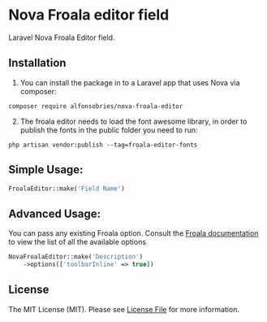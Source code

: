 # Nova Froala editor field
Laravel Nova Froala Editor field.

## Installation

1. You can install the package in to a Laravel app that uses Nova via composer:

```
composer require alfonsobries/nova-froala-editor
```

2. The froala editor needs to load the font awesome library, in order to publish the fonts in the public folder you need to run:

```
php artisan vendor:publish --tag=froala-editor-fonts
```


## Simple Usage:
```php
FroalaEditor::make('Field Name')
```

## Advanced Usage:
You can pass any existing Froala option. Consult the [Froala documentation](https://www.froala.com/wysiwyg-editor/docs/options) to view the list of all the available options
```php
NovaFroalaEditor::make('Description')
    ->options(['toolbarInline' => true])
```

## License
The MIT License (MIT). Please see [License File](LICENSE.md) for more information.
